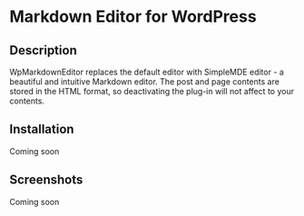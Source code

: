 # Markdown Editor for WordPress

## Description ##
WpMarkdownEditor replaces the default editor with SimpleMDE editor - a beautiful and intuitive Markdown editor.
The post and page contents are stored in the HTML format, so deactivating the plug-in will not affect to your contents.

## Installation ##
Coming soon

## Screenshots ##
Coming soon
